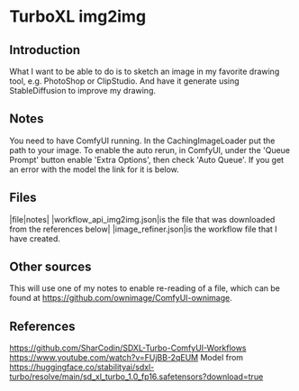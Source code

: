 # TurboXL img2img

## Introduction

What I want to be able to do is to sketch an image in my favorite drawing tool, e.g. PhotoShop or ClipStudio.
And have it generate using StableDiffusion to improve my drawing.

## Notes

You need to have ComfyUI running.
In the CachingImageLoader put the path to your image.
To enable the auto rerun, in ComfyUI, under the 'Queue Prompt' button enable 'Extra Options', then check 'Auto Queue'.
If you get an error with the model the link for it is below.

## Files

|file|notes|
|workflow_api_img2img.json|is the file that was downloaded from the references below|
|image_refiner.json|is the workflow file that I have created.

## Other sources

This will use one of my notes to enable re-reading of a file, which can be found at https://github.com/ownimage/ComfyUI-ownimage.

## References
https://github.com/SharCodin/SDXL-Turbo-ComfyUI-Workflows
https://www.youtube.com/watch?v=FUjBB-2qEUM
Model from https://huggingface.co/stabilityai/sdxl-turbo/resolve/main/sd_xl_turbo_1.0_fp16.safetensors?download=true